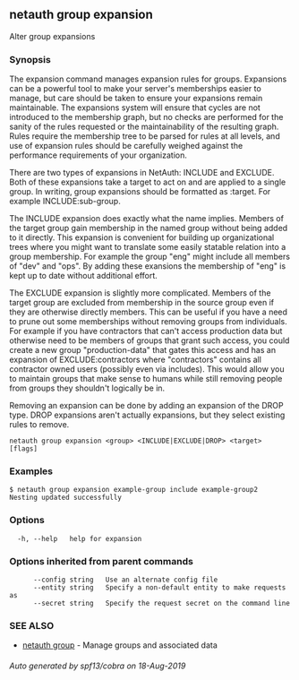 ## netauth group expansion

Alter group expansions

### Synopsis


The expansion command manages expansion rules for groups.  Expansions
can be a powerful tool to make your server's memberships easier to
manage, but care should be taken to ensure your expansions remain
maintainable.  The expansions system will ensure that cycles are not
introduced to the membership graph, but no checks are performed for
the sanity of the rules requested or the maintainability of the
resulting graph.  Rules require the membership tree to be parsed for
rules at all levels, and use of expansion rules should be carefully
weighed against the performance requirements of your organization.

There are two types of expansions in NetAuth: INCLUDE and EXCLUDE.
Both of these expansions take a target to act on and are applied to a
single group.  In writing, group expansions should be formatted as
<RULE>:target.  For example INCLUDE:sub-group.

The INCLUDE expansion does exactly what the name implies.  Members of
the target group gain membership in the named group without being
added to it directly.  This expansion is convenient for building up
organizational trees where you might want to translate some easily
statable relation into a group membership.  For example the group
"eng" might include all members of "dev" and "ops".  By adding these
exansions the membership of "eng" is kept up to date without
additional effort.

The EXCLUDE expansion is slightly more complicated.  Members of the
target group are excluded from membership in the source group even if
they are otherwise directly members.  This can be useful if you have a
need to prune out some memberships without removing groups from
individuals.  For example if you have contractors that can't access
production data but otherwise need to be members of groups that grant
such access, you could create a new group "production-data" that gates
this access and has an expansion of EXCLUDE:contractors where
"contractors" contains all contractor owned users (possibly even via
includes).  This would allow you to maintain groups that make sense to
humans while still removing people from groups they shouldn't
logically be in.

Removing an expansion can be done by adding an expansion of the DROP
type.  DROP expansions aren't actually expansions, but they select
existing rules to remove.

```
netauth group expansion <group> <INCLUDE|EXCLUDE|DROP> <target> [flags]
```

### Examples

```
$ netauth group expansion example-group include example-group2
Nesting updated successfully

```

### Options

```
  -h, --help   help for expansion
```

### Options inherited from parent commands

```
      --config string   Use an alternate config file
      --entity string   Specify a non-default entity to make requests as
      --secret string   Specify the request secret on the command line
```

### SEE ALSO

* [netauth group](netauth_group.md)	 - Manage groups and associated data

###### Auto generated by spf13/cobra on 18-Aug-2019
